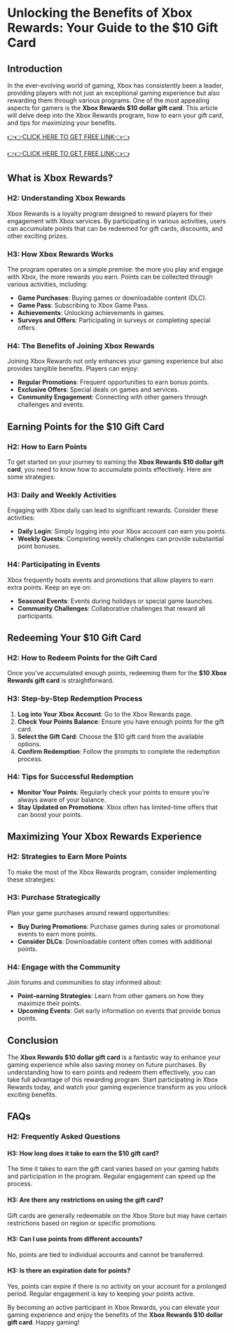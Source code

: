 # Unlocking the Benefits of Xbox Rewards: Your Guide to the $10 Gift Card

## Introduction

In the ever-evolving world of gaming, Xbox has consistently been a leader, providing players with not just an exceptional gaming experience but also rewarding them through various programs. One of the most appealing aspects for gamers is the **Xbox Rewards $10 dollar gift card**. This article will delve deep into the Xbox Rewards program, how to earn your gift card, and tips for maximizing your benefits.

[👉👉CLICK HERE TO GET FREE LINK👈👈](https://todaylink.site/freegiftcard/)


[👉👉CLICK HERE TO GET FREE LINK👈👈](https://todaylink.site/freegiftcard/)

## What is Xbox Rewards?

### H2: Understanding Xbox Rewards

Xbox Rewards is a loyalty program designed to reward players for their engagement with Xbox services. By participating in various activities, users can accumulate points that can be redeemed for gift cards, discounts, and other exciting prizes.

### H3: How Xbox Rewards Works

The program operates on a simple premise: the more you play and engage with Xbox, the more rewards you earn. Points can be collected through various activities, including:

- **Game Purchases**: Buying games or downloadable content (DLC).
- **Game Pass**: Subscribing to Xbox Game Pass.
- **Achievements**: Unlocking achievements in games.
- **Surveys and Offers**: Participating in surveys or completing special offers.

### H4: The Benefits of Joining Xbox Rewards

Joining Xbox Rewards not only enhances your gaming experience but also provides tangible benefits. Players can enjoy:

- **Regular Promotions**: Frequent opportunities to earn bonus points.
- **Exclusive Offers**: Special deals on games and services.
- **Community Engagement**: Connecting with other gamers through challenges and events.

## Earning Points for the $10 Gift Card

### H2: How to Earn Points

To get started on your journey to earning the **Xbox Rewards $10 dollar gift card**, you need to know how to accumulate points effectively. Here are some strategies:

### H3: Daily and Weekly Activities

Engaging with Xbox daily can lead to significant rewards. Consider these activities:

- **Daily Login**: Simply logging into your Xbox account can earn you points.
- **Weekly Quests**: Completing weekly challenges can provide substantial point bonuses.

### H4: Participating in Events

Xbox frequently hosts events and promotions that allow players to earn extra points. Keep an eye on:

- **Seasonal Events**: Events during holidays or special game launches.
- **Community Challenges**: Collaborative challenges that reward all participants.

## Redeeming Your $10 Gift Card

### H2: How to Redeem Points for the Gift Card

Once you’ve accumulated enough points, redeeming them for the **$10 Xbox Rewards gift card** is straightforward.

### H3: Step-by-Step Redemption Process

1. **Log into Your Xbox Account**: Go to the Xbox Rewards page.
2. **Check Your Points Balance**: Ensure you have enough points for the gift card.
3. **Select the Gift Card**: Choose the $10 gift card from the available options.
4. **Confirm Redemption**: Follow the prompts to complete the redemption process.

### H4: Tips for Successful Redemption

- **Monitor Your Points**: Regularly check your points to ensure you’re always aware of your balance.
- **Stay Updated on Promotions**: Xbox often has limited-time offers that can boost your points.

## Maximizing Your Xbox Rewards Experience

### H2: Strategies to Earn More Points

To make the most of the Xbox Rewards program, consider implementing these strategies:

### H3: Purchase Strategically

Plan your game purchases around reward opportunities:

- **Buy During Promotions**: Purchase games during sales or promotional events to earn more points.
- **Consider DLCs**: Downloadable content often comes with additional points.

### H4: Engage with the Community

Join forums and communities to stay informed about:

- **Point-earning Strategies**: Learn from other gamers on how they maximize their points.
- **Upcoming Events**: Get early information on events that provide bonus points.

## Conclusion

The **Xbox Rewards $10 dollar gift card** is a fantastic way to enhance your gaming experience while also saving money on future purchases. By understanding how to earn points and redeem them effectively, you can take full advantage of this rewarding program. Start participating in Xbox Rewards today, and watch your gaming experience transform as you unlock exciting benefits.

## FAQs

### H2: Frequently Asked Questions

#### H3: How long does it take to earn the $10 gift card?

The time it takes to earn the gift card varies based on your gaming habits and participation in the program. Regular engagement can speed up the process.

#### H3: Are there any restrictions on using the gift card?

Gift cards are generally redeemable on the Xbox Store but may have certain restrictions based on region or specific promotions.

#### H3: Can I use points from different accounts?

No, points are tied to individual accounts and cannot be transferred.

#### H3: Is there an expiration date for points?

Yes, points can expire if there is no activity on your account for a prolonged period. Regular engagement is key to keeping your points active.

By becoming an active participant in Xbox Rewards, you can elevate your gaming experience and enjoy the benefits of the **Xbox Rewards $10 dollar gift card**. Happy gaming!
